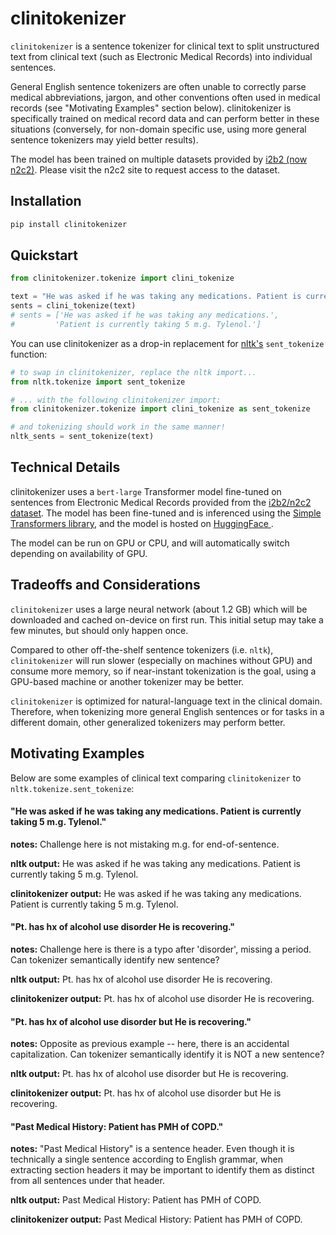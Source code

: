 # clinitokenizer

`clinitokenizer` is a sentence tokenizer for clinical text to split unstructured text from clinical text (such as Electronic Medical Records) into individual sentences. 

General English sentence tokenizers are often unable to correctly parse medical abbreviations, jargon, and other conventions often used in medical records (see "Motivating Examples" section below). clinitokenizer is specifically trained on medical record data and can perform better in these situations (conversely, for non-domain specific use, using more general sentence tokenizers may yield better results). 

The model has been trained on multiple datasets provided by [i2b2 (now n2c2)](https://n2c2.dbmi.hms.harvard.edu). Please visit the n2c2 site to request access to the dataset.

## Installation
```bash
pip install clinitokenizer
```

## Quickstart

```python
from clinitokenizer.tokenize import clini_tokenize

text = "He was asked if he was taking any medications. Patient is currently taking 5 m.g. Tylenol."
sents = clini_tokenize(text)
# sents = ['He was asked if he was taking any medications.',
#         'Patient is currently taking 5 m.g. Tylenol.']
```

You can use clinitokenizer as a drop-in replacement for [nltk's](https://www.nltk.org/api/nltk.tokenize.html) `sent_tokenize` function:

```python
# to swap in clinitokenizer, replace the nltk import...
from nltk.tokenize import sent_tokenize

# ... with the following clinitokenizer import:
from clinitokenizer.tokenize import clini_tokenize as sent_tokenize

# and tokenizing should work in the same manner!
nltk_sents = sent_tokenize(text)
```

## Technical Details

clinitokenizer uses a `bert-large` Transformer model fine-tuned on sentences from Electronic Medical Records provided from the [i2b2/n2c2 dataset](https://n2c2.dbmi.hms.harvard.edu). The model has been fine-tuned and is inferenced using the [Simple Transformers library](http://simpletransformers.ai), and the model is hosted on [HuggingFace ](https://huggingface.co).

The model can be run on GPU or CPU, and will automatically switch depending on availability of GPU.

## Tradeoffs and Considerations

`clinitokenizer` uses a large neural network (about 1.2 GB) which will be downloaded and cached on-device on first run. This initial setup may take a few minutes, but should only happen once.

Compared to other off-the-shelf sentence tokenizers (i.e. `nltk`), `clinitokenizer` will run slower (especially on machines without GPU) and consume more memory, so if near-instant tokenization is the goal, using a GPU-based machine or another tokenizer may be better.

`clinitokenizer` is optimized for natural-language text in the clinical domain. Therefore, when tokenizing more general English sentences or for tasks in a different domain, other generalized tokenizers may perform better.


## Motivating Examples
Below are some examples of clinical text comparing `clinitokenizer` to `nltk.tokenize.sent_tokenize`:


#### "He was asked if he was taking any medications. Patient is currently taking 5 m.g. Tylenol."
**notes:** Challenge here is not mistaking m.g. for end-of-sentence.

**nltk output:** 
He was asked if he was taking any medications.
Patient is currently taking 5 m.g.
Tylenol.

**clinitokenizer output:**
He was asked if he was taking any medications. 
Patient is currently taking 5 m.g. Tylenol.


#### "Pt. has hx of alcohol use disorder He is recovering."
**notes:** Challenge here is there is a typo after 'disorder', missing a period. Can tokenizer semantically identify new sentence?

**nltk output:**
Pt.
has hx of alcohol use disorder He is recovering.

**clinitokenizer output:**
Pt. has hx of alcohol use disorder 
He is recovering.


#### "Pt. has hx of alcohol use disorder but He is recovering."
**notes:** Opposite as previous example -- here, there is an accidental capitalization. Can tokenizer semantically identify it is NOT a new sentence?

**nltk output:**
Pt.
has hx of alcohol use disorder but He is recovering.

**clinitokenizer output:**
Pt. has hx of alcohol use disorder but He is recovering.


#### "Past Medical History: Patient has PMH of COPD."
**notes:** "Past Medical History" is a sentence header. Even though it is technically a single sentence according to English grammar, when extracting section headers it may be important to identify them as distinct from all sentences under that header.

**nltk output:**
Past Medical History: Patient has PMH of COPD.

**clinitokenizer output:**
Past Medical History: 
Patient has PMH of COPD.
